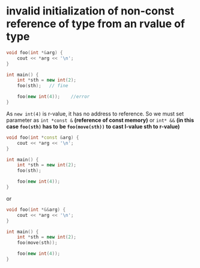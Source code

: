 # invalid initialization of non-const reference of type from an rvalue of type

```cpp
void foo(int *&arg) {
    cout << *arg << '\n';
}

int main() {
    int *sth = new int(2);
    foo(sth);   // fine

    foo(new int(4));    //error
}
```

As `new int(4)` is r-value, it has no address to reference. So we must set parameter as `int *const &` **(reference of const memory)** or `int* &&` **(in this case `foo(sth)` has to be `foo(move(sth))` to cast l-value sth to r-value)**

```cpp
void foo(int *const &arg) {
    cout << *arg << '\n';
}

int main() {
    int *sth = new int(2);
    foo(sth);

    foo(new int(4));
}
```

or

```cpp
void foo(int *&&arg) {
    cout << *arg << '\n';
}

int main() {
    int *sth = new int(2);
    foo(move(sth));

    foo(new int(4));
}
```
